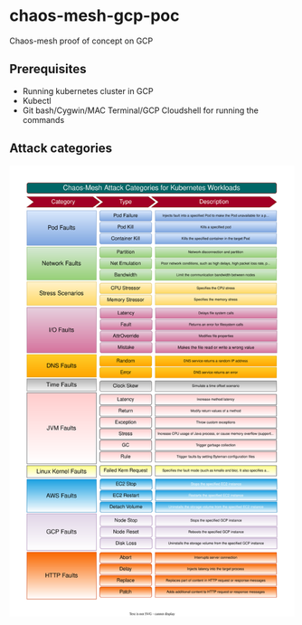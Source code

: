 # chaos-mesh-gcp-poc
Chaos-mesh proof of concept on GCP

## Prerequisites

* Running kubernetes cluster in GCP
* Kubectl
* Git bash/Cygwin/MAC Terminal/GCP Cloudshell for running the commands 

## Attack categories
![kubernetes-categories](images/chaos-mesh-attack-categories_v2.drawio.svg)
